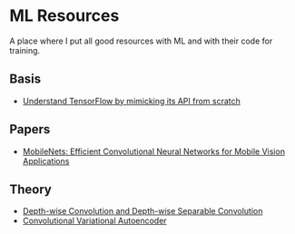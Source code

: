 # ML Resources

A place where I put all good resources with ML and with their code for training.

## Basis

- [Understand TensorFlow by mimicking its API from scratch](https://d3lm.medium.com/understand-tensorflow-by-mimicking-its-api-from-scratch-faa55787170d)

## Papers

- [MobileNets: Efficient Convolutional Neural Networks for Mobile Vision Applications](https://arxiv.org/pdf/1704.04861.pdf)

## Theory

- [Depth-wise Convolution and Depth-wise Separable Convolution](https://medium.com/@zurister/depth-wise-convolution-and-depth-wise-separable-convolution-37346565d4ec)
- [Convolutional Variational Autoencoder](https://www.tensorflow.org/tutorials/generative/cvae)
